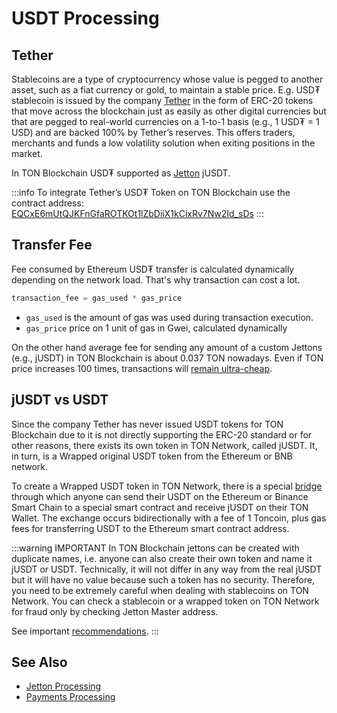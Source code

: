 # USDT Processing

## Tether

Stablecoins are a type of cryptocurrency whose value is pegged to another asset, such as a fiat currency or gold, to maintain a stable price. E.g. USD₮ stablecoin is issued by the company [Tether](https://tether.to/en/) in the form of ERC-20 tokens that move across the blockchain just as easily as other digital currencies but that are pegged to real-world currencies on a 1-to-1 basis (e.g., 1 USD₮ = 1 USD) and are backed 100% by Tether’s reserves. This offers traders, merchants and funds a low volatility solution when exiting positions in the market.

In TON Blockchain USD₮ supported as [Jetton](/develop/dapps/asset-processing/jettons) jUSDT.

:::info
To integrate Tether’s USD₮ Token on TON Blockchain use the contract address:
[EQCxE6mUtQJKFnGfaROTKOt1lZbDiiX1kCixRv7Nw2Id_sDs](https://tonviewer.com/EQCxE6mUtQJKFnGfaROTKOt1lZbDiiX1kCixRv7Nw2Id_sDs?section=jetton)
:::

## Transfer Fee

Fee consumed by Ethereum USD₮ transfer is calculated dynamically depending on the network load. That's why transaction can cost a lot.

 ```cpp
transaction_fee = gas_used * gas_price
```

* `gas_used` is the amount of gas was used during transaction execution.
* `gas_price` price on 1 unit of gas in Gwei, calculated dynamically

On the other hand average fee for sending any amount of a custom Jettons (e.g., jUSDT) in TON Blockchain is about 0.037 TON nowadays. Even if TON price increases 100 times, transactions will [remain ultra-cheap](/develop/smart-contracts/fees#average-transaction-cost).

## jUSDT vs USDT

Since the company Tether has never issued USDT tokens for TON Blockchain due to it is not directly supporting the ERC-20 standard or for other reasons, there exists its own token in TON Network, called jUSDT. It, in turn, is a Wrapped original USDT token from the Ethereum or BNB network.

To create a Wrapped USDT token in TON Network, there is a special [bridge](bridge.ton.org) through which anyone can send their USDT on the Ethereum or Binance Smart Chain to a special smart contract and receive jUSDT on their TON Wallet. The exchange occurs bidirectionally with a fee of 1 Toncoin, plus gas fees for transferring USDT to the Ethereum smart contract address.

:::warning IMPORTANT
In TON Blockchain jettons can be created with duplicate names, i.e. anyone can also create their own token and name it jUSDT or USDT. Technically, it will not differ in any way from the real jUSDT but it will have no value because such a token has no security. Therefore, you need to be extremely careful when dealing with stablecoins on TON Network. You can check a stablecoin or a wrapped token on TON Network for fraud only by checking Jetton Master address.

See important [recommendations](/develop/dapps/asset-processing/jettons#jetton-wallet-processing).
:::

## See Also

* [Jetton Processing](/develop/dapps/asset-processing/jettons)
* [Payments Processing](/develop/dapps/asset-processing/)
